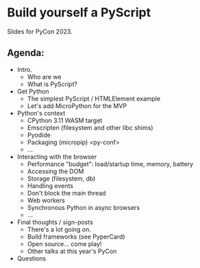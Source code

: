 # Build yourself a PyScript

Slides for PyCon 2023.

## Agenda:

* Intro.
  - Who are we
  - What is PyScript?
* Get Python
  - The simplest PyScript / HTMLElement example
  - Let's add MicroPython for the MVP
* Python's context
  - CPython 3.11 WASM target
  - Emscripten (filesystem and other libc shims)
  - Pyodide
  - Packaging (micropip) &lt;py-conf&gt;
  - ...
* Interacting with the browser
  - Performance "budget": load/startup time, memory, battery
  - Accessing the DOM
  - Storage (filesystem, db)
  - Handling events
  - Don't block the main thread
  - Web workers
  - Synchronous Python in async browsers
  - ...
* Final thoughts / sign-posts
  - There's a lot going on.
  - Build frameworks (see PyperCard)
  - Open source... come play!
  - Other talks at this year's PyCon
* Questions

